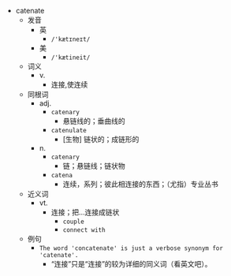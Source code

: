 - catenate
  - 发音
    - 英
      - `/'kætɪneɪt/`
    - 美
      - `/'kætineit/`
  - 词义
    - v.
      - 连接,使连续
  - 同根词
    - adj.
      - `catenary`
        - 悬链线的；垂曲线的
      - `catenulate`
        - [生物] 链状的；成链形的
    - n.
      - `catenary`
        - 链；悬链线；链状物
      - `catena`
        - 连续，系列；彼此相连接的东西；（尤指）专业丛书
  - 近义词
    - vt.
      - 连接；把…连接成链状
        - `couple`
        - `connect with`
  - 例句
    - `The word 'concatenate' is just a verbose synonym for 'catenate'.`
      - “连接”只是“连接”的较为详细的同义词（看英文吧）。

